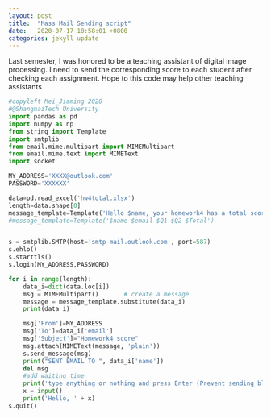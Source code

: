 ```yaml
---
layout: post
title:  "Mass Mail Sending script"
date:   2020-07-17 10:58:01 +0800
categories: jekyll update
---
```


Last semester, I was honored to be a teaching assistant of digital image processing. I need to send the corresponding score to each student after 
checking each assignment. Hope to this code may help other teaching assistants

```python
#copyleft Mei_Jiaming 2020
#@ShanghaiTech University
import pandas as pd
import numpy as np
from string import Template
import smtplib
from email.mime.multipart import MIMEMultipart
from email.mime.text import MIMEText
import socket

MY_ADDRESS='XXXX@outlook.com'
PASSWORD='XXXXXX'

data=pd.read_excel('hw4total.xlsx')
length=data.shape[0]
message_template=Template('Hello $name, your homework4 has a total score of $Total, including $Basic for the Basic, $Bonus for the Bonus.')
#message_template=Template('$name $email $Q1 $Q2 $Total')


s = smtplib.SMTP(host='smtp-mail.outlook.com', port=587)
s.ehlo()
s.starttls()
s.login(MY_ADDRESS,PASSWORD)

for i in range(length):
    data_i=dict(data.loc[i])
    msg = MIMEMultipart()       # create a message
    message = message_template.substitute(data_i)
    print(data_i)

    msg['From']=MY_ADDRESS
    msg['To']=data_i['email']
    msg['Subject']="Homework4 score"
    msg.attach(MIMEText(message, 'plain'))
    s.send_message(msg)
    print("SENT EMAIL TO ", data_i['name'])
    del msg
    #add waiting time
    print('type anything or nothing and press Enter (Prevent sending blocking ):')
    x = input()
    print('Hello, ' + x)
s.quit()
```